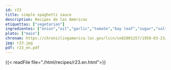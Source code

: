 ```yaml
---
id: r23
title: simple spaghetti sauce
description: Recipes de las Américas
etiquettas: ["vegetarian"]
ingredientes: ["onion","oil","garlic","tomato","bay leaf","sugar","salt","pepper"]
plato: ["main"]
chronam: https://chroniclingamerica.loc.gov/lccn/sn82001257/1958-03-23/ed-1/seq-5/
jpg: r23.jpg
pdf: r23_en.pdf
---
```


{{< readFile file="./html/recipes/r23.en.html">}}
